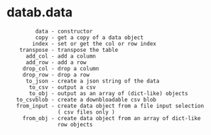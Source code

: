 # datab.data

             data - constructor
             copy - get a copy of a data object
            index - set or get the col or row index
        transpose - transpose the table
          add_col - add a column
          add_row - add a row
         drop_col - drop a column
         drop_row - drop a row
          to_json - create a json string of the data
           to_csv - output a csv
           to_obj - output as an array of (dict-like) objects
       to_csvblob - create a downbloadable csv blob
       from_input - create data object from a file input selection 
                    ( csv files only )
         from_obj - create data object from an array of dict-like
                    row objects
